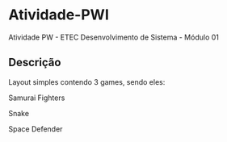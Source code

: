 # Atividade-PWI

Atividade PW - ETEC Desenvolvimento de Sistema - Módulo 01

## Descrição

Layout simples contendo 3 games, sendo eles:

Samurai Fighters

Snake

Space Defender
